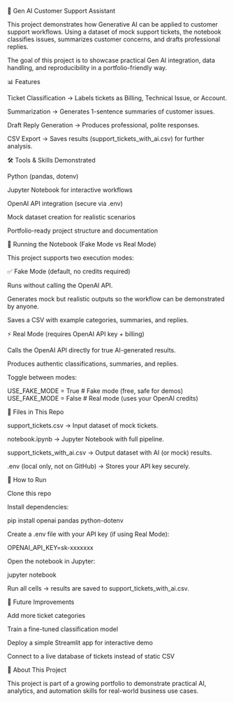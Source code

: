 🤖 Gen AI Customer Support Assistant

This project demonstrates how Generative AI can be applied to customer support workflows. Using a dataset of mock support tickets, the notebook classifies issues, summarizes customer concerns, and drafts professional replies.

The goal of this project is to showcase practical Gen AI integration, data handling, and reproducibility in a portfolio-friendly way.

📊 Features

Ticket Classification → Labels tickets as Billing, Technical Issue, or Account.

Summarization → Generates 1-sentence summaries of customer issues.

Draft Reply Generation → Produces professional, polite responses.

CSV Export → Saves results (support_tickets_with_ai.csv) for further analysis.

🛠 Tools & Skills Demonstrated

Python (pandas, dotenv)

Jupyter Notebook for interactive workflows

OpenAI API integration (secure via .env)

Mock dataset creation for realistic scenarios

Portfolio-ready project structure and documentation

🔑 Running the Notebook (Fake Mode vs Real Mode)

This project supports two execution modes:

✅ Fake Mode (default, no credits required)

Runs without calling the OpenAI API.

Generates mock but realistic outputs so the workflow can be demonstrated by anyone.

Saves a CSV with example categories, summaries, and replies.

⚡ Real Mode (requires OpenAI API key + billing)

Calls the OpenAI API directly for true AI-generated results.

Produces authentic classifications, summaries, and replies.

Toggle between modes:

USE_FAKE_MODE = True   # Fake mode (free, safe for demos)
USE_FAKE_MODE = False  # Real mode (uses your OpenAI credits)

📂 Files in This Repo

support_tickets.csv → Input dataset of mock tickets.

notebook.ipynb → Jupyter Notebook with full pipeline.

support_tickets_with_ai.csv → Output dataset with AI (or mock) results.

.env (local only, not on GitHub) → Stores your API key securely.

🚀 How to Run

Clone this repo

Install dependencies:

pip install openai pandas python-dotenv


Create a .env file with your API key (if using Real Mode):

OPENAI_API_KEY=sk-xxxxxxx


Open the notebook in Jupyter:

jupyter notebook


Run all cells → results are saved to support_tickets_with_ai.csv.

🔮 Future Improvements

Add more ticket categories

Train a fine-tuned classification model

Deploy a simple Streamlit app for interactive demo

Connect to a live database of tickets instead of static CSV

🧠 About This Project

This project is part of a growing portfolio to demonstrate practical AI, analytics, and automation skills for real-world business use cases.
